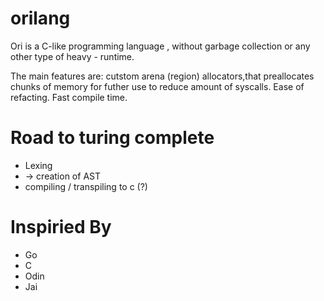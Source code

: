 # orilang

Ori is a C-like programming language , without garbage collection or any other type of heavy - runtime. 

The main features are:
cutstom arena (region) allocators,that preallocates chunks of memory for futher use to reduce amount of syscalls.
Ease of refacting.
Fast compile time.

# Road to turing complete
- Lexing 
- -> creation of AST
- compiling / transpiling to c (?)

# Inspiried By

- Go
- C
- Odin 
- Jai
